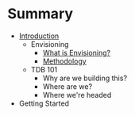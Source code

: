 # Summary

* [Introduction](README.md)
   * Envisioning
       * [What is Envisioning?](what_is_envisioning.md)
       * [Methodology](methodology.md)
   * TDB 101
       * Why are we building this?
       * Where are we?
       * Where we're headed
* Getting Started

